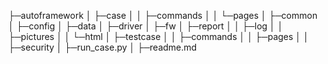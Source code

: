 ├─autoframework│  ├─case│  │  ├─commands│  │  └─pages│  ├─common│  ├─config│  ├─data│  ├─driver│  ├─fw│  ├─report│  │  ├─log│  │  ├─pictures│  │  └─html│  ├─testcase│  │  ├─commands│  │  ├─pages│  │  ├─security│  ├─run_case.py│  ├─readme.md